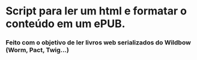 # Script para ler um html e formatar o conteúdo em um ePUB.

### Feito com o objetivo de ler livros web serializados do Wildbow (Worm, Pact, Twig...)
